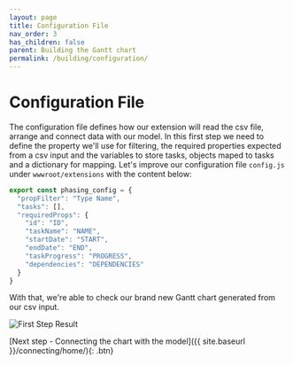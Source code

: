 ```yaml
---
layout: page
title: Configuration File
nav_order: 3
has_children: false
parent: Building the Gantt chart
permalink: /building/configuration/
---
```


# Configuration File

The configuration file defines how our extension will read the csv file, arrange and connect data with our model.
In this first step we need to define the property we'll use for filtering, the required properties expected from a csv input and the variables to store tasks, objects maped to tasks and a dictionary for mapping.
Let's improve our configuration file `config.js` under `wwwroot/extensions` with the content below:

```js
export const phasing_config = {
  "propFilter": "Type Name",
  "tasks": [],
  "requiredProps": {
    "id": "ID",
    "taskName": "NAME",
    "startDate": "START",
    "endDate": "END",
    "taskProgress": "PROGRESS",
    "dependencies": "DEPENDENCIES"
  }
}
```

With that, we're able to check our brand new Gantt chart generated from our csv input.

![First Step Result](../../assets/images/stepone.gif)

[Next step - Connecting the chart with the model]({{ site.baseurl }}/connecting/home/){: .btn}